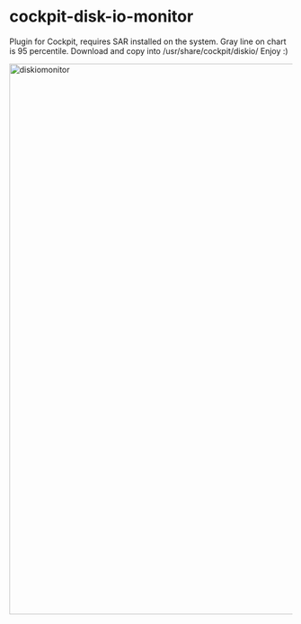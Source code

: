 # cockpit-disk-io-monitor
Plugin for Cockpit, requires SAR installed on the system.
Gray line on chart is 95 percentile.
Download and copy into /usr/share/cockpit/diskio/
Enjoy :)

<img width="1889" height="980" alt="diskiomonitor" src="https://github.com/user-attachments/assets/bc5ddb85-5afc-4f4f-a487-805e51ea99fd" />


